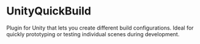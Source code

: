 # UnityQuickBuild
Plugin for Unity that lets you create different build configurations. Ideal for quickly prototyping or testing individual scenes during development.
